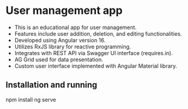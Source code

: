 # User management app

* This is an educational app for user management.
* Features include user addition, deletion, and editing functionalities.
* Developed using Angular version 16.
* Utilizes RxJS library for reactive programming.
* Integrates with REST API via Swagger UI interface (requires.in).
* AG Grid used for data presentation.
* Custom user interface implemented with Angular Material library.


## Installation and running

npm install
ng serve